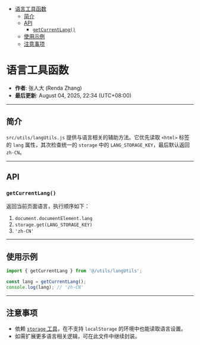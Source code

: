 <!-- START doctoc generated TOC please keep comment here to allow auto update -->
<!-- DON'T EDIT THIS SECTION, INSTEAD RE-RUN doctoc TO UPDATE -->

- [语言工具函数](#%E8%AF%AD%E8%A8%80%E5%B7%A5%E5%85%B7%E5%87%BD%E6%95%B0)
  - [简介](#%E7%AE%80%E4%BB%8B)
  - [API](#api)
    - [`getCurrentLang()`](#getcurrentlang)
  - [使用示例](#%E4%BD%BF%E7%94%A8%E7%A4%BA%E4%BE%8B)
  - [注意事项](#%E6%B3%A8%E6%84%8F%E4%BA%8B%E9%A1%B9)

<!-- END doctoc generated TOC please keep comment here to allow auto update -->

# 语言工具函数

- **作者**: 张人大 (Renda Zhang)
- **最后更新**: August 04, 2025, 22:34 (UTC+08:00)

---

## 简介

`src/utils/langUtils.js` 提供与语言相关的辅助方法。它优先读取 `<html>` 标签的 `lang` 属性，其次检查统一的 `storage` 中的 `LANG_STORAGE_KEY`，最后默认返回 `zh-CN`。

---

## API

### `getCurrentLang()`

返回当前页面语言，执行顺序如下：

1. `document.documentElement.lang`
2. `storage.get(LANG_STORAGE_KEY)`
3. `'zh-CN'`

---

## 使用示例

```js
import { getCurrentLang } from '@/utils/langUtils';

const lang = getCurrentLang();
console.log(lang); // 'zh-CN'
```

---

## 注意事项

 - 依赖 [`storage` 工具](./STORAGE_UTILS.md)，在不支持 `localStorage` 的环境中也能读取语言设置。
- 如需扩展更多语言相关逻辑，可在此文件中继续封装。
